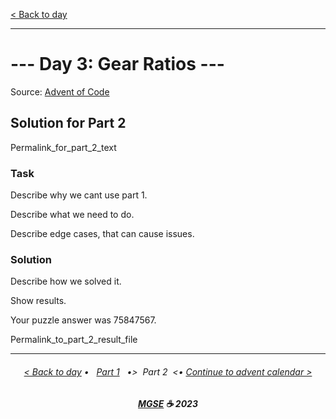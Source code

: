 [< Back to day](../README.md)

---

# --- Day 3: Gear Ratios ---

Source: [Advent of Code](https://adventofcode.com/2023/day/3)

## Solution for Part 2

Permalink_for_part_2_text

### Task

Describe why we cant use part 1.

Describe what we need to do.

Describe edge cases, that can cause issues.

### Solution

Describe how we solved it.

Show results.

Your puzzle answer was 75847567.

Permalink_to_part_2_result_file

---

<h6 align="center">

[< Back to day](../README.md)
• &nbsp; [Part 1](../Solution.1.md) &nbsp;
•>&nbsp; Part 2 &nbsp;<•
[Continue to advent calendar >](../Solution.2.md)

</h6>

<h6 align="center">

<b><a href="https://github.com/MGSE97" target="_blank">MGSE</a> ☕ 2023</b>

</h6>
